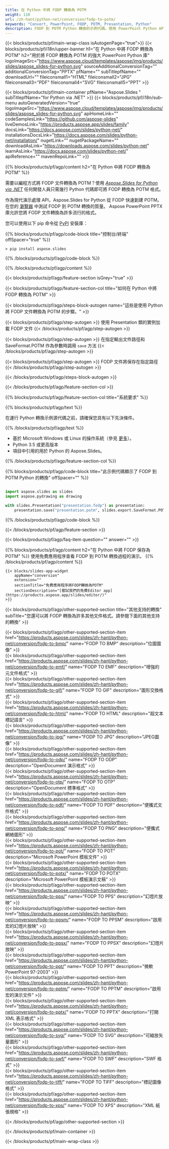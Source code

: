 ```yaml
---
title: 在 Python 中將 FODP 轉換為 POTM
weight: 110
url: /zh-hant/python-net/conversion/fodp-to-potm/ 
keywords: "Convert, PowerPoint, FODP, POTM, Presentation, Python"
description: FODP 到 POTM Python 轉換的示例代碼。使用 PowerPoint Python API 將 FODP 文件批量轉換為 POTM 文件。
---
```


{{< blocks/products/pf/main-wrap-class isAutogenPage="true">}}
{{< blocks/products/pf/i18n/upper-banner h1="在 Python 中將 FODP 轉換為 POTM" h2="用於將 FODP 轉換為 POTM 的強大 PowerPoint Python 庫" logoImageSrc="https://www.aspose.cloud/templates/aspose/img/products/slides/aspose_slides-for-python.svg" sourceAdditionalConversionTag="" additionalConversionTag="PPTX" pfName="" subTitlepfName="" downloadUrl="" fileiconsmall1="HTML" fileiconsmall2="JPG" fileiconsmall3="PDF" fileiconsmall4="SVG" fileiconsmall5="PPT" >}}

{{< blocks/products/pf/main-container pfName="Aspose.Slides " subTitlepfName="for Python via .NET" >}}
{{< blocks/products/pf/i18n/sub-menu autoGeneratedVersion="true" logoImageSrc="https://www.aspose.cloud/templates/aspose/img/products/slides/aspose_slides-for-python.svg" apiHomeLink="" codeSamplesLink="https://github.com/aspose-slides" liveDemosLink="https://products.aspose.app/slides/family" docsLink="https://docs.aspose.com/slides/python-net/" installationsDocsLink="https://docs.aspose.com/slides/python-net/installation/" nugetLink="" nugetPackageName="" downloadAsLink="https://downloads.aspose.com/slides/python-net" learnAsLink="https://docs.aspose.com/slides/python-net/" apiReference="" mavenRepoLink="" >}}

{{% blocks/products/pf/agp/content h2="在 Python 中將 FODP 轉換為 POTM" %}}

需要以編程方式將 FODP 文件轉換為 POTM？使用 [*Aspose.Slides for Python via .NET*](https://products.aspose.com/slides/zh-hant/python-net/) 任何開發人員只需幾行 Python 代碼即可將 FODP 轉換為 POTM 格式。

作為現代演示處理 API，Aspose.Slides for Python 從 FODP 快速創建 POTM。在您的 [瀏覽器](https://products.aspose.app/slides/conversion) 中測試 FODP 到 POTM 轉換的質量。 Aspose PowerPoint PPTX 庫允許您將 FODP 文件轉換為許多流行的格式。

您可以使用以下 pip 命令從 [PyPI](https://pypi.org/project/Aspose.Slides/) 安裝庫：

{{% blocks/products/pf/agp/code-block title="控制台/終端" offSpacer="true" %}}

```console
> pip install aspose.slides

```

{{% /blocks/products/pf/agp/code-block %}}

{{% /blocks/products/pf/agp/content %}}

{{< blocks/products/pf/agp/feature-section isGrey="true" >}}

{{< blocks/products/pf/agp/feature-section-col title="如何在 Python 中將 FODP 轉換為 POTM" >}}

{{< blocks/products/pf/agp/steps-block-autogen name="這些是使用 Python 將 FODP 文件轉換為 POTM 的步驟。" >}}

{{< blocks/products/pf/agp/step-autogen >}}
使用 Presentation 類的實例加載 FODP 文件
{{< /blocks/products/pf/agp/step-autogen >}}

{{< blocks/products/pf/agp/step-autogen >}}
在指定輸出文件路徑和 SaveFormat.POTM 作為參數時調用 `save` 方法
{{< /blocks/products/pf/agp/step-autogen >}}

{{< blocks/products/pf/agp/step-autogen >}}
FODP 文件將保存在指定路徑
{{< /blocks/products/pf/agp/step-autogen >}}

{{< /blocks/products/pf/agp/steps-block-autogen >}}

{{< /blocks/products/pf/agp/feature-section-col >}}

{{% blocks/products/pf/agp/feature-section-col title="系統要求" %}}

{{% blocks/products/pf/agp/text %}}

 在運行 Python 轉換示例源代碼之前，請確保您具有以下先決條件。

{{% /blocks/products/pf/agp/text %}}

- 基於 Microsoft Windows 或 Linux 的操作系統（參見 [更多](https://docs.aspose.com/slides/python-net/system-requirements/)）。
- Python 3.5 或更高版本
- 項目中引用的用於 Python 的 Aspose.Slides。

{{% /blocks/products/pf/agp/feature-section-col %}}

{{% blocks/products/pf/agp/code-block title="此示例代碼顯示了 FODP 到 POTM Python 的轉換" offSpacer="" %}}

```py

import aspose.slides as slides
import aspose.pydrawing as drawing

with slides.Presentation("presentation.fodp") as presentation:
    presentation.save("presentation.potm", slides.export.SaveFormat.POTM)

```
{{% /blocks/products/pf/agp/code-block %}}

{{< /blocks/products/pf/agp/feature-section >}}

{{< blocks/products/pf/agp/faq-item question="" answer="" >}}
 
{{% blocks/products/pf/agp/content h2="在 Python 中將 FODP 保存為 POTM" %}}
使用免費應用程序查看 FODP 到 POTM 轉換過程的演示。 
{{% /blocks/products/pf/agp/content %}}

<!-- aboutfile Starts -->

<!-- aboutfile Ends -->

    {{< blocks/slides-app-widget 
        appName="conversion"
        extension=""
        sectionTitle="免費應用程序將FODP轉換為POTM" 
        sectionDescription="[嘗試我們的免費Editor app](https://products.aspose.app/slides/editor/)" 
    >}}
    
{{< blocks/products/pf/agp/other-supported-section title="其他支持的轉換" subTitle="您還可以將 FODP 轉換為許多其他文件格式。請參閱下面的其他支持的轉換" >}}

{{< blocks/products/pf/agp/other-supported-section-item href="https://products.aspose.com/slides/zh-hant/python-net/conversion/fodp-to-bmp/" name="FODP TO BMP" description="位圖圖像" >}}  
{{< blocks/products/pf/agp/other-supported-section-item href="https://products.aspose.com/slides/zh-hant/python-net/conversion/fodp-to-emf/" name="FODP TO EMF" description="增強的元文件格式" >}}  
{{< blocks/products/pf/agp/other-supported-section-item href="https://products.aspose.com/slides/zh-hant/python-net/conversion/fodp-to-gif/" name="FODP TO GIF" description="圖形交換格式" >}}  
{{< blocks/products/pf/agp/other-supported-section-item href="https://products.aspose.com/slides/zh-hant/python-net/conversion/fodp-to-html/" name="FODP TO HTML" description="超文本標記語言" >}}  
{{< blocks/products/pf/agp/other-supported-section-item href="https://products.aspose.com/slides/zh-hant/python-net/conversion/fodp-to-jpg/" name="FODP TO JPG" description="JPEG圖像" >}}  
{{< blocks/products/pf/agp/other-supported-section-item href="https://products.aspose.com/slides/zh-hant/python-net/conversion/fodp-to-odp/" name="FODP TO ODP" description="OpenDocument 演示格式" >}}  
{{< blocks/products/pf/agp/other-supported-section-item href="https://products.aspose.com/slides/zh-hant/python-net/conversion/fodp-to-otp/" name="FODP TO OTP" description="OpenDocument 標準格式" >}}  
{{< blocks/products/pf/agp/other-supported-section-item href="https://products.aspose.com/slides/zh-hant/python-net/conversion/fodp-to-pdf/" name="FODP TO PDF" description="便攜式文件格式" >}}  
{{< blocks/products/pf/agp/other-supported-section-item href="https://products.aspose.com/slides/zh-hant/python-net/conversion/fodp-to-png/" name="FODP TO PNG" description="便攜式網絡圖形" >}}  
{{< blocks/products/pf/agp/other-supported-section-item href="https://products.aspose.com/slides/zh-hant/python-net/conversion/fodp-to-pot/" name="FODP TO POT" description="Microsoft PowerPoint 模板文件" >}}  
{{< blocks/products/pf/agp/other-supported-section-item href="https://products.aspose.com/slides/zh-hant/python-net/conversion/fodp-to-potx/" name="FODP TO POTX" description="Microsoft PowerPoint 模板演示文稿" >}}  
{{< blocks/products/pf/agp/other-supported-section-item href="https://products.aspose.com/slides/zh-hant/python-net/conversion/fodp-to-pps/" name="FODP TO PPS" description="幻燈片放映" >}}  
{{< blocks/products/pf/agp/other-supported-section-item href="https://products.aspose.com/slides/zh-hant/python-net/conversion/fodp-to-ppsm/" name="FODP TO PPSM" description="啟用宏的幻燈片放映" >}}  
{{< blocks/products/pf/agp/other-supported-section-item href="https://products.aspose.com/slides/zh-hant/python-net/conversion/fodp-to-ppsx/" name="FODP TO PPSX" description="幻燈片放映" >}}  
{{< blocks/products/pf/agp/other-supported-section-item href="https://products.aspose.com/slides/zh-hant/python-net/conversion/fodp-to-ppt/" name="FODP TO PPT" description="微軟PowerPoint 97-2003" >}}  
{{< blocks/products/pf/agp/other-supported-section-item href="https://products.aspose.com/slides/zh-hant/python-net/conversion/fodp-to-pptm/" name="FODP TO PPTM" description="啟用宏的演示文件" >}}  
{{< blocks/products/pf/agp/other-supported-section-item href="https://products.aspose.com/slides/zh-hant/python-net/conversion/fodp-to-pptx/" name="FODP TO PPTX" description="打開 XML 表示格式" >}}  
{{< blocks/products/pf/agp/other-supported-section-item href="https://products.aspose.com/slides/zh-hant/python-net/conversion/fodp-to-svg/" name="FODP TO SVG" description="可縮放矢量圖形" >}}  
{{< blocks/products/pf/agp/other-supported-section-item href="https://products.aspose.com/slides/zh-hant/python-net/conversion/fodp-to-swf/" name="FODP TO SWF" description="SWF 格式" >}}  
{{< blocks/products/pf/agp/other-supported-section-item href="https://products.aspose.com/slides/zh-hant/python-net/conversion/fodp-to-tiff/" name="FODP TO TIFF" description="標記圖像格式" >}}  
{{< blocks/products/pf/agp/other-supported-section-item href="https://products.aspose.com/slides/zh-hant/python-net/conversion/fodp-to-xps/" name="FODP TO XPS" description="XML 紙張規格" >}}  


{{< /blocks/products/pf/agp/other-supported-section >}}

{{< /blocks/products/pf/main-container >}}
    
{{< /blocks/products/pf/main-wrap-class >}}